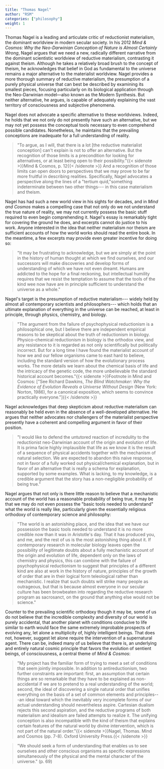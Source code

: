 ```yaml
---
title: "Thomas Nagel"
author: "RSM"
categories: ["philosophy"]
weight: 1
---
```

Thomas Nagel is a leading and articulate critic of reductionist materialism, the dominant worldview in modern secular society. In his 2012 *Mind & Cosmos: Why the Neo-Darwinian Conception of Nature is Almost Certainly Wrong*, Nagel argues that we need a new, radically different narrative from the dominant scientistic worldview of reductive materialism, contrasting it against theism. Although he takes a relatively broad brush to the concept of theism, he acknowledges that belief in God as fundamental to the universe remains a major alternative to the materialist worldview. Nagel provides a more thorough summary of reductive materialism, the presumption of a purely physical universe that can best be described by examining its smallest pieces, focusing particularly on its biological application through the Neo-Darwinian model—also known as the Modern Synthesis. But neither alternative, he argues, is capable of adequately explaining the vast territory of consciousness and subjective phenomena.

Nagel does not advocate a specific alternative to these worldviews. Indeed, he holds that we not only do not presently have such an alternative, but we may not yet possess the conceptual tools necessary to even comprehend possible candidates. Nonetheless, he maintains that the prevailing conceptions are inadequate for a full understanding of reality.

> "To argue, as I will, that there is a lot \[the reductive materialist
> conception\] can't explain is not to offer an alternative. But the
> recognition of those limits is a precondition for looking for
> alternatives, or at least being open to their possibility."{{< sidenote >}}Mind & Cosmos, p. 12{{< /sidenote >}} And a
> recognition of those limits can open doors to perspectives that we may
> prove to be far more fruitful in describing realities. Specifically,
> Nagel advocates a perspective along the lines of a "tertium
> quid,"something indeterminate between two other things--- in this case
> materialism and theism.

Nagel has had such a new world view in his sights for decades, and in
*Mind and Cosmos* makes a compelling case that not only do we not
understand the true nature of reality, we may not currently possess the
basic stuff required to even begin comprehending it. Nagel's essay is
remarkably tight for covering the ground he does, and excerpts cannot do
justice to his work. Anyone interested in the idea that neither
materialism nor theism are sufficient accounts of how the world works
should read the entire book. In the meantime, a few excerpts may provide
even greater incentive for doing so:

> "It may be frustrating to acknowledge, but we are simply at the point
> in the history of human thought at which we find ourselves, and our
> successors will make discoveries and develop forms of understanding of
> which we have not even dreamt. Humans are addicted to the hope for a
> final reckoning, but intellectual humility requires that we resist the
> temptation to assume that the tools of the kind wee now have are in
> principle sufficient to understand the universe as a whole."

Nagel's target is the presumption of reductive materialism--- widely
held by almost all contemporary scientists and philosophers--- which
holds that an ultimate explanation of everything in the universe can be
reached, at least in principle, through physics, chemistry, and biology.

> "The argument from the failure of psychophysical reductionism is a
> philosophical one, but I believe there are independent empirical
> reasons to be skeptical about the truth of reductionism in biology.
> Physico-chemical reductionism in biology is the orthodox view, and any
> resistance to it is regarded as not only scientifically but
> politically incorrect. But for a long time I have found the
> materialist account of how we and our fellow organisms came to east
> hard to believe, including the standard version of how the
> evolutionary process works. The more details we learn about the
> chemical basis of life and the intricacy of the genetic code, the more
> unbelievable the standard historical account becomes."{{< sidenote >}}Footnote in Mind and Cosmos: \["See Richard Dawkins, *The Blind Watchmaker: Why the Evidence of Evolution Reveals a Universe Without Design* (New York: Norton, 1986), for a canonical exposition, which
    seems to convince practically everyone."\]{{< /sidenote >}}

Nagel acknowledges that deep skepticism about reductive materialism can
reasonably be held even in the absence of a well-developed alternative.
He argues that neither advocates nor challengers of the materialist
perspective presently have a coherent and compelling argument in favor
of their position.

> "I would like to defend the untutored reaction of incredulity to the
> reductionist neo-Darwinian account of the origin and evolution of
> life. It is prima facie highly implausible that life as we know it is
> the result of a sequence of physical accidents together with the
> mechanism of natural selection. We are expected to abandon this naive
> response, not in favor of a fully worked out physical/chemical
> explanation, but in favor of an alternative that is really a schema
> for explanation, supported by some examples. What is lacking, to my
> knowledge, is a credible argument that the story has a non-negligible
> probability of being true."

Nagel argues that not only is there little reason to believe that a
mechanistic account of the world has a reasonable probability of being
true, it may be that we may do not even possess the "basic tools needed
to understand" what the world is really like, particularly given the
essentially religious orthodoxy of contemporary science and philosophy:

> "The world is an astonishing place, and the idea that we have our
> possession the basic tools needed to understand it is no more credible
> now than it was in Aristotle's day. That it has produced you, and me,
> and the rest of us is the most astonishing thing about it. If
> contemporary research in molecular biology leaves open the possibility
> of legitimate doubts about a fully mechanistic account of the origin
> and evolution of life, dependent only on the laws of chemistry and
> physics, this can combine with the failure of psychophysical
> reductionism to suggest that principles of a different kind are also
> at work in the history of nature, principles of the growth of order
> that are in their logical form teleological rather than mechanistic. I
> realize that such doubts will strike many people as outrageous, but
> that is because almost everyone in our secular culture has been
> browbeaten into regarding the reductive research program as
> sacrosanct, on the ground that anything else would not be science."

Counter to the prevailing scientific orthodoxy though it may be, some of
us do not believe that the incredible complexity and diversity of our
world is purely accidental, that another planet with conditions conducive to life similar to earth would face the same extremely improbable prospects of evolving any, let alone a multiplicity of, highly intelligent beings. That does not, however, suggest let alone require the intervention of a supernatural agent. There can be, indeed many of us believe that there is, an underlying and entirely natural cosmic principle that favors the evolution of sentient beings, of consciousness, a central theme of *Mind & Cosmos*:

> "My project has the familiar form of trying to meet a set of
> conditions that seem jointly impossible. In addition to
> antireductionism, two further constraints are important: first, an
> assumption that certain things are so remarkable that they have to be
> explained as non-accidental if we are to pretend to a real
> understanding of the world; second, the ideal of discovering a single
> natural order that unifies everything on the basis of a set of common
> elements and principles---an ideal toward which the inevitably very
> incomplete forms of our actual understanding should nevertheless
> aspire. Cartesian dualism rejects this second aspiration, and the
> reductive programs of both materialism and idealism are failed
> attempts to realize it. The unifying conception is also incompatible
> with the kind of theism that explains certain features of the natural
> world by divine intervention, which is not part of the natural
> order."{{< sidenote >}}Nagel, Thomas. Mind and Cosmos (pp. 7-8). Oxford University Press.{{< /sidenote >}}

> "We should seek a form of understanding that enables us to see
> ourselves and other conscious organisms as specific expressions
> simultaneously of the physical and the mental character of the
> universe." (p. 69)


   

  
